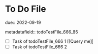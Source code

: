 # To Do File

due:: 2022-09-19

metadatafield:: todoTestFile_666\_85

- [ ] Task of todoTestFile_666 1 [[Query me]]
- [ ] Task of todoTestFile_666 2
